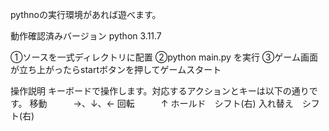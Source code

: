 pythnoの実行環境があれば遊べます。

動作確認済みバージョン
python 3.11.7

①ソースを一式ディレクトリに配置
②python main.py を実行
③ゲーム画面が立ち上がったらstartボタンを押してゲームスタート

操作説明
キーボードで操作します。対応するアクションとキーは以下の通りです。
移動　　　→、↓、←
回転　　　↑
ホールド　シフト(右)
入れ替え　シフト(右)
